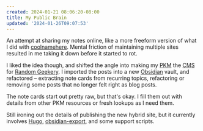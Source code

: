 ```yaml
---
created: 2024-01-21 08:06:20-08:00
title: My Public Brain
updated: '2024-01-26T09:07:53'
---
```


An attempt at sharing my notes online, like a more freeform version of what I did with [coolnamehere](coolnamehere.md). Mental friction of maintaining multiple sites resulted in me taking it down before it started to rot.

I liked the idea though, and shifted the angle into making my [PKM](PKM.md) the [CMS](CMS.md) for [Random Geekery](Random%20Geekery.md). I imported the posts into a new [Obsidian](Obsidian.md) vault, and refactored – extracting note cards from recurring topics, refactoring or removing some posts that no longer felt right as blog posts.

The note cards start out pretty raw, but that's okay. I fill them out with details from other PKM resources or fresh lookups as I need them.

Still ironing out the details of publishing the new hybrid site, but it currently involves [Hugo](Hugo.md), [obsidian-export](obsidian-export.md), and some support scripts.